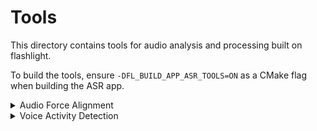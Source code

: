 # Tools

This directory contains tools for audio analysis and processing built on flashlight.

To build the tools, ensure `-DFL_BUILD_APP_ASR_TOOLS=ON` as a CMake flag when building the ASR app.

<details>
<summary>Audio Force Alignment</summary>

See the [`alignment` readme](https://github.com/jacobkahn/flashlight/tree/export-D25647716/flashlight/app/asr/tools/alignment) for documentation.
</details>

<details>
<summary>Voice Activity Detection</summary>

## Voice Activity Detection with CTC + an n-gram Language Model
`VoiceActivityDetection-CTC` contains a simple pipeline that supports a CTC-trained acoustic model trained with wav2letter and n-gram language model in an wav2letter binary format (see the [decoder documentation](https://github.com/facebookresearch/wav2letter/wiki/Beam-Search-Decoder) for more).

### Using the Pipeline
Build the tool with `make VoiceActivityDetection-CTC`.

#### Input List File
First, create an input list file containing the audio data. The list file should exactly follow the standard wav2letter [list input format for training](https://github.com/facebookresearch/wav2letter/blob/master/docs/data_prep.md#audio-and-transcriptions-data), but the transcriptions column should be empty. For instance:
```
// Example input file

[~/speech/data] head analyze.lst
train001 /tmp/000000000.flac 100.03
train002 /tmp/000000001.flac 360.57
train003 /tmp/000000002.flac 123.53
train004 /tmp/000000003.flac 999.99
...
...
```

#### Running
Run the binary:
```
[path to binary]/VoiceActivityDetection-CTC \
    -am [path to model] \
    -lm [path to language model] \
    -test [path to list file] \
    --lexicon [path to lexicon file] \
    --maxload -1 \
    --datadir= \
    --tokens [path to tokens file] \
    --outpath [output directory]
```

The script outputs four files named by each input sample ID in the directory specified by outpath:
1. A `.vad` file containing chunk-level probabilities of non-speech based on the probability of silence. These are assigned for each chunk of output; for a model trained with a stride of 1, these will be each frame (10 ms), but for a model with a stride of 8, these will be (80 ms) chunks.
2. An `.sts` file containing the perplexity the predicted sequence based on a specified input in addition to the percentage of the audio containing speech based on the passed `--vadthreshold`.
3. A `.tsc` file containing the most likely token-level transcription of given audio based on the acoustic model output only.
4. A `.fwt` file containing frame or chunk-level token emissions based on the most-likely token emitted for each sample.

### Acoustic Models for Audio Analysis

Below are models compatible with the below audio analysis pipelines.

| File | Dataset | Dev Set | Criterion | Architecture | Lexicon | Tokens |
| - | - | - | - | - | - | - |
| [baseline_dev-other](https://dl.fbaipublicfiles.com/wav2letter/audio_analysis/tds_ctc/model.bin) | LibriSpeech | dev-other | CTC | [Archfile](https://dl.fbaipublicfiles.com/wav2letter/audio_analysis/tds_ctc/arch.txt) | [Lexicon](https://dl.fbaipublicfiles.com/wav2letter/audio_analysis/tds_ctc/dict.lst) | [Tokens](https://dl.fbaipublicfiles.com/wav2letter/audio_analysis/tds_ctc/tokens.lst) |

</details>
